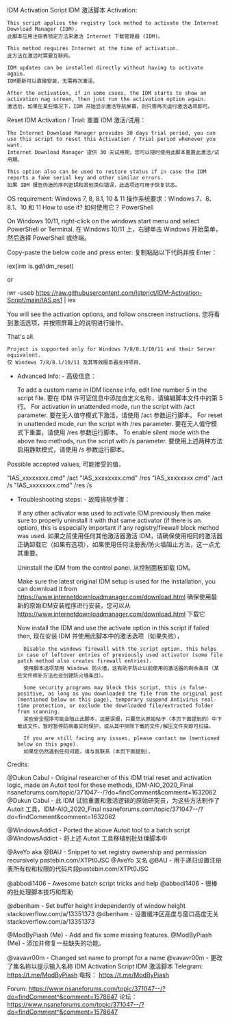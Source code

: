IDM Activation Script IDM 激活脚本
Activation:

    This script applies the registry lock method to activate the Internet Download Manager (IDM).
    此脚本应用注册表锁定方法来激活 Internet 下载管理器 (IDM)。

    This method requires Internet at the time of activation.
    此方法在激活时需要互联网。

    IDM updates can be installed directly without having to activate again.
    IDM更新可以直接安装，无需再次激活。

    After the activation, if in some cases, the IDM starts to show an activation nag screen, then just run the activation option again.
    激活后，如果在某些情况下，IDM 开始显示激活导航屏幕，则只需再次运行激活选项即可。

Reset IDM Activation / Trial: 重置 IDM 激活/试用：

    The Internet Download Manager provides 30 days trial period, you can use this script to reset this Activation / Trial period whenever you want.
    Internet Download Manager 提供 30 天试用期，您可以随时使用此脚本重置此激活/试用期。

    This option also can be used to restore status if in case the IDM reports a fake serial key and other similar errors.
    如果 IDM 报告伪造的序列密钥和其他类似错误，此选项还可用于恢复状态。

OS requirement: Windows 7, 8, 8.1, 10 & 11
操作系统要求：Windows 7、8、8.1、10 和 11
How to use it? 如何使用它？
PowerShell

On Windows 10/11, right-click on the windows start menu and select PowerShell or Terminal.
在 Windows 10/11 上，右键单击 Windows 开始菜单，然后选择 PowerShell 或终端。

Copy-paste the below code and press enter:
复制粘贴以下代码并按 Enter：

iex(irm is.gd/idm_reset)

or

iwr -useb https://raw.githubusercontent.com/lstprjct/IDM-Activation-Script/main/IAS.ps1 | iex

You will see the activation options, and follow onscreen instructions.
您将看到激活选项，并按照屏幕上的说明进行操作。

That's all.

    Project is supported only for Windows 7/8/8.1/10/11 and their Server equivalent.
    仅 Windows 7/8/8.1/10/11 及其等效服务器支持项目。

- Advanced Info: - 高级信息：

    To add a custom name in IDM license info, edit line number 5 in the script file.
    要在 IDM 许可证信息中添加自定义名称，请编辑脚本文件中的第 5 行。
    For activation in unattended mode, run the script with /act parameter.
    要在无人值守模式下激活，请使用 /act 参数运行脚本。
    For reset in unattended mode, run the script with /res parameter.
    要在无人值守模式下重置，请使用 /res 参数运行脚本。
    To enable silent mode with the above two methods, run the script with /s parameter.
    要使用上述两种方法启用静默模式，请使用 /s 参数运行脚本。

Possible accepted values, 可能接受的值，

"IAS_xxxxxxxx.cmd" /act "IAS_xxxxxxxx.cmd" /res "IAS_xxxxxxxx.cmd" /act /s "IAS_xxxxxxxx.cmd" /res /s
- Troubleshooting steps: - 故障排除步骤：

    If any other activator was used to activate IDM previously then make sure to properly uninstall it with that same activator (if there is an option), this is especially important if any registry/firewall block method was used.
    如果之前使用任何其他激活器激活 IDM，请确保使用相同的激活器正确卸载它（如果有选项），如果使用任何注册表/防火墙阻止方法，这一点尤其重要。

    Uninstall the IDM from the control panel.
    从控制面板卸载 IDM。

    Make sure the latest original IDM setup is used for the installation, you can download it from https://www.internetdownloadmanager.com/download.html
    确保使用最新的原始IDM安装程序进行安装，您可以从 https://www.internetdownloadmanager.com/download.html 下载它

    Now install the IDM and use the activate option in this script if failed then,
    现在安装 IDM 并使用此脚本中的激活选项（如果失败），

        Disable the windows firewall with the script option, this helps in case of leftover entries of previously used activator (some file patch method also creates firewall entries).
        使用脚本选项禁用 Windows 防火墙，这有助于防止以前使用的激活器的剩余条目（某些文件修补方法也会创建防火墙条目）。

        Some security programs may block this script, this is false-positive, as long as you downloaded the file from the original post (mentioned below on this page), temporary suspend Antivirus real-time protection, or exclude the downloaded file/extracted folder from scanning.
        某些安全程序可能会阻止此脚本，这是误报，只要您从原始帖子（本页下面提到的）中下载该文件，暂时暂停防病毒实时保护，或从其中排除下载的文件/解压文件夹即可扫描。

        If you are still facing any issues, please contact me (mentioned below on this page).
        如果您仍然遇到任何问题，请与我联系（本页下面提到）。

Credits:

@Dukun Cabul - Original researcher of this IDM trial reset and activation logic, made an Autoit tool for these methods, IDM-AIO_2020_Final nsaneforums.com/topic/371047--/?do=findComment&comment=1632062
@Dukun Cabul - 此 IDM 试验重置和激活逻辑的原始研究员，为这些方法制作了 Autoit 工具，IDM-AIO_2020_Final nsaneforums.com/topic/371047--/?do=findComment&comment=1632062

@WindowsAddict - Ported the above Autoit tool to a batch script
@WindowsAddict - 将上述 Autoit 工具移植到批处理脚本中

@AveYo aka @BAU - Snippet to set registry ownership and permission recursively pastebin.com/XTPt0JSC
@AveYo 又名 @BAU - 用于递归设置注册表所有权和权限的代码片段pastebin.com/XTPt0JSC

@abbodi1406 - Awesome batch script tricks and help
@abbodi1406 - 很棒的批处理脚本技巧和帮助

@dbenham - Set buffer height independently of window height stackoverflow.com/a/13351373
@dbenham - 设置缓冲区高度与窗口高度无关 stackoverflow.com/a/13351373

@ModByPiash (Me) - Add and fix some missing features.
@ModByPiash (Me) - 添加并修复一些缺失的功能。

@vavavr00m - Changed set name to prompt for a name
@vavavr00m - 更改了集名称以提示输入名称
IDM Activation Script IDM 激活脚本
Telegram: https://t.me/ModByPiash 电报： https://t.me/ModByPiash

Forum: https://www.nsaneforums.com/topic/371047--/?do=findComment^&comment=1578647 论坛： https://www.nsaneforums.com/topic/371047--/?do=findComment^&comment=1578647 
